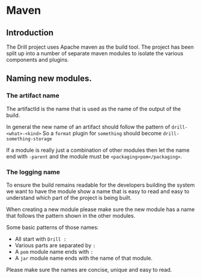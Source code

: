 # Maven

## Introduction

The Drill project uses Apache maven as the build tool.
The project has been split up into a number of separate maven modules to isolate the various components and plugins.

## Naming new modules.

### The artifact name
The artifactId is the name that is used as the name of the output of the build.

In general the new name of an artifact should follow the pattern of `drill-<what>-<kind>`
So a `format` plugin for `something` should become `drill-something-storage`

If a module is really just a combination of other modules then let the name end with `-parent` and the module must be `<packaging>pom</packaging>`.

### The logging name
To ensure the build remains readable for the developers building the system we want to have the module show a name
that is easy to read and easy to understand which part of the project is being built.

When creating a new module please make sure the new module has a name that follows the pattern shown in the other modules.

Some basic patterns of those names:
- All start with `Drill : `
- Various parts are separated by ` : `
- A `pom` module name ends with ` : `
- A `jar` module name ends with the name of that module.

Please make sure the names are concise, unique and easy to read.
